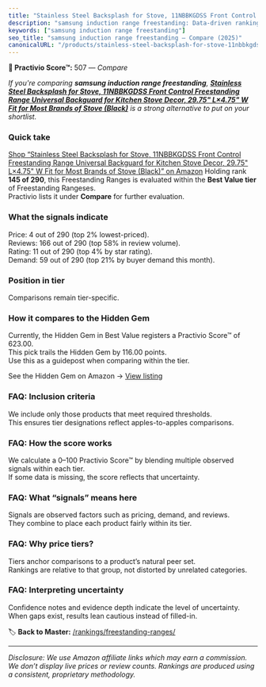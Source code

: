 ```yaml
---
title: "Stainless Steel Backsplash for Stove, 11NBBKGDSS Front Control Freestanding Range Universal Backguard for Kitchen Stove Decor, 29.75\" L×4.75\" W Fit for Most Brands of Stove (Black)"
description: "samsung induction range freestanding: Data-driven ranking using the Practivio Score™. Positioned by quality, value, demand, findability, momentum."
keywords: ["samsung induction range freestanding"]
seo_title: "samsung induction range freestanding — Compare (2025)"
canonicalURL: "/products/stainless-steel-backsplash-for-stove-11nbbkgdss-front-control-freestanding-range-universal-backguard-for-kitchen-stove-decor-2975-l475-w-fit-for-most-brands-of-stove-black-B0F2B18KBT/"
---
```


**🛒 Practivio Score™:** 507 — _Compare_


*If you're comparing **samsung induction range freestanding**, **[Stainless Steel Backsplash for Stove, 11NBBKGDSS Front Control Freestanding Range Universal Backguard for Kitchen Stove Decor, 29.75" L×4.75" W Fit for Most Brands of Stove (Black)](https://www.amazon.com/dp/B0F2B18KBT?tag=practivio-20)** is a strong alternative to put on your shortlist.*
### Quick take
[Shop “Stainless Steel Backsplash for Stove, 11NBBKGDSS Front Control Freestanding Range Universal Backguard for Kitchen Stove Decor, 29.75" L×4.75" W Fit for Most Brands of Stove (Black)” on Amazon](https://www.amazon.com/dp/B0F2B18KBT?tag=practivio-20)
Holding rank **145 of 290**, this Freestanding Ranges is evaluated within the **Best Value tier** of Freestanding Rangeses.  
Practivio lists it under **Compare** for further evaluation.

### What the signals indicate
Price: 4 out of 290 (top 2% lowest-priced).  
Reviews: 166 out of 290 (top 58% in review volume).  
Rating: 11 out of 290 (top 4% by star rating).  
Demand: 59 out of 290 (top 21% by buyer demand this month).

### Position in tier
Comparisons remain tier-specific.

### How it compares to the Hidden Gem
Currently, the Hidden Gem in Best Value registers a Practivio Score™ of 623.00.  
This pick trails the Hidden Gem by 116.00 points.  
Use this as a guidepost when comparing within the tier.  

See the Hidden Gem on Amazon → [View listing](https://www.amazon.com/dp/B09JKLY86J?tag=practivio-20)

### FAQ: Inclusion criteria
We include only those products that meet required thresholds.  
This ensures tier designations reflect apples-to-apples comparisons.

### FAQ: How the score works
We calculate a 0–100 Practivio Score™ by blending multiple observed signals within each tier.  
If some data is missing, the score reflects that uncertainty.

### FAQ: What “signals” means here
Signals are observed factors such as pricing, demand, and reviews.  
They combine to place each product fairly within its tier.

### FAQ: Why price tiers?
Tiers anchor comparisons to a product’s natural peer set.  
Rankings are relative to that group, not distorted by unrelated categories.

### FAQ: Interpreting uncertainty
Confidence notes and evidence depth indicate the level of uncertainty.  
When gaps exist, results lean cautious instead of filled-in.

<!-- Missing template for Compare/CompareWithinPriceClass -->


🏷️ **Back to Master:** [/rankings/freestanding-ranges/](/rankings/freestanding-ranges/)

---
_Disclosure: We use Amazon affiliate links which may earn a commission. We don’t display live prices or review counts. Rankings are produced using a consistent, proprietary methodology._

